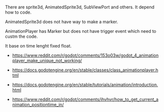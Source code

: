 
There are sprite3d, AnimatedSprite3d, SubViewPort and others. It depend how to code.

AnimatedSprite3d does not have way to make a marker.

AnimationPlayer has Marker but does not have trigger event which need to custm the code.

It base on time lenght fixed float.





- https://www.reddit.com/r/godot/comments/153o03w/godot_4_animationplayer_make_unique_not_working/

- https://docs.godotengine.org/en/stable/classes/class_animationplayer.html
- https://docs.godotengine.org/en/stable/tutorials/animation/introduction.html
- https://www.reddit.com/r/godot/comments/ihvhvr/how_to_get_current_animation_positiontime_in/


```

```
